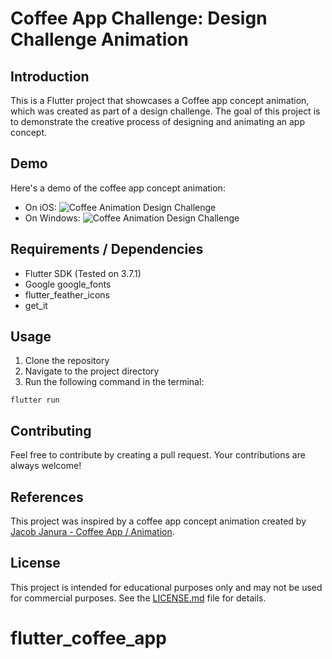 # Coffee App Challenge: Design Challenge Animation

## Introduction
This is a Flutter project that showcases a Coffee app concept animation, which was created as part of a design challenge. The goal of this project is to demonstrate the creative process of designing and animating an app concept. 

## Demo
Here's a demo of the coffee app concept animation:
- On iOS:
![Coffee Animation Design Challenge](demo.gif)
- On Windows: 
![Coffee Animation Design Challenge](windows_demo.gif)



## Requirements / Dependencies
- Flutter SDK (Tested on 3.7.1)
- Google google_fonts
- flutter_feather_icons
- get_it

## Usage
1. Clone the repository
2. Navigate to the project directory
3. Run the following command in the terminal:
```
flutter run
```

## Contributing
Feel free to contribute by creating a pull request. Your contributions are always welcome!

## References
This project was inspired by a coffee app concept animation created by [Jacob Janura - 
Coffee App / Animation](https://dribbble.com/shots/14166097-Coffee-App).



## License
This project is intended for educational purposes only and may not be used for commercial purposes. See the [LICENSE.md](LICENSE.md) file for details.
# flutter_coffee_app

